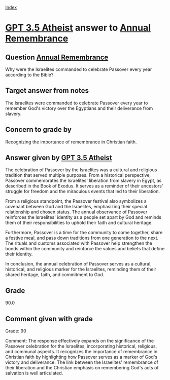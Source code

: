 
[Index](../../index.md)
# [GPT 3.5 Atheist](../../answering_models/GPT_3.5_Atheist.md) answer to [Annual Remembrance](../../questions/Annual_Remembrance.md)

## Question [Annual Remembrance](../../questions/Annual_Remembrance.md)
Why were the Israelites commanded to celebrate Passover every year according to the Bible?

## Target answer from notes
The Israelites were commanded to celebrate Passover every year to remember God's victory over the Egyptians and their deliverance from slavery.

## Concern to grade by
Recognizing the importance of remembrance in Christian faith.

## Answer given by [GPT 3.5 Atheist](../../answering_models/GPT_3.5_Atheist.md)
The celebration of Passover by the Israelites was a cultural and religious tradition that served multiple purposes. From a historical perspective, Passover commemorates the Israelites' liberation from slavery in Egypt, as described in the Book of Exodus. It serves as a reminder of their ancestors' struggle for freedom and the miraculous events that led to their liberation.

From a religious standpoint, the Passover festival also symbolizes a covenant between God and the Israelites, emphasizing their special relationship and chosen status. The annual observance of Passover reinforces the Israelites' identity as a people set apart by God and reminds them of their responsibilities to uphold their faith and cultural heritage.

Furthermore, Passover is a time for the community to come together, share a festive meal, and pass down traditions from one generation to the next. The rituals and customs associated with Passover help strengthen the bonds within the community and reinforce the values and beliefs that define their identity.

In conclusion, the annual celebration of Passover serves as a cultural, historical, and religious marker for the Israelites, reminding them of their shared heritage, faith, and commitment to God.

## Grade
90.0

## Comment given with grade
Grade: 90

Comment: The response effectively expands on the significance of the Passover celebration for the Israelites, incorporating historical, religious, and communal aspects. It recognizes the importance of remembrance in Christian faith by highlighting how Passover serves as a marker of God's victory and deliverance. The link between the Israelites' remembrance of their liberation and the Christian emphasis on remembering God's acts of salvation is well articulated.

